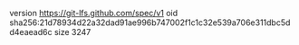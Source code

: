 version https://git-lfs.github.com/spec/v1
oid sha256:21d78934d22a32dad91ae996b747002f1c1c32e539a706e311dbc5dd4eaead6c
size 3247
